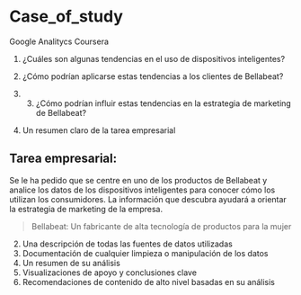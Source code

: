 # Case_of_study
 Google Analitycs Coursera

1. ¿Cuáles son algunas tendencias en el uso de dispositivos inteligentes?
2. ¿Cómo podrían aplicarse estas tendencias a los clientes de Bellabeat?
3. 3. ¿Cómo podrían influir estas tendencias en la estrategia de marketing de Bellabeat?


1. Un resumen claro de la tarea empresarial

## Tarea empresarial:

Se le ha pedido que se centre en uno de los productos de Bellabeat y analice los datos de los dispositivos inteligentes para conocer cómo los utilizan los consumidores. La información que descubra ayudará a orientar la estrategia de marketing de la empresa. 


> Bellabeat: Un fabricante de alta tecnología de productos para la mujer
   



2. Una descripción de todas las fuentes de datos utilizadas
3. Documentación de cualquier limpieza o manipulación de los datos
4. Un resumen de su análisis
5. Visualizaciones de apoyo y conclusiones clave
6. Recomendaciones de contenido de alto nivel basadas en su análisis

